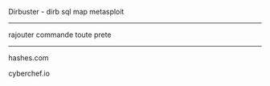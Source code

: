 

Dirbuster - dirb
sql map
metasploit 

---
rajouter commande toute prete


---

hashes.com

cyberchef.io



